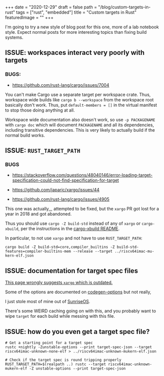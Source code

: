 +++
date = "2020-12-29"
draft = false
path = "/blog/custom-targets-in-rust"
tags = ["rust", "embedded"]
title = "Custom targets in Rust"
featuredImage = ""
+++

I'm going to try a new style of blog post for this one, more of a lab notebook
style. Expect normal posts for more interesting topics than fixing build
systems.

## ISSUE: workspaces interact very poorly with targets

### BUGS:

* https://github.com/rust-lang/cargo/issues/7004

You can't make Cargo use a separate target per workspace crate. Thus, workspace
wide builds like `cargo b --workspace` from the workspace root basically don't
work. Thus, put `default-members = []` in the virtual manifest to stop those
doing anything at all.

Workspace wide documentation also doesn't work, so use `-p PACKAGENAME` with
`cargo doc` which will document `PACKAGENAME` and all its dependencies,
including transitive dependencies. This is very likely to actually build if the
normal build works.

## ISSUE: `RUST_TARGET_PATH`

### BUGS

* https://stackoverflow.com/questions/48040146/error-loading-target-specification-could-not-find-specification-for-target

* https://github.com/japaric/xargo/issues/44

* https://github.com/rust-lang/cargo/issues/4905

This one was actually,,, attempted to be fixed, but the `xargo` PR got lost for
a year in 2018 and got abandoned.

Thus you should use `cargo -Z build-std` instead of any of `xargo` or
`cargo-xbuild`, per the instructions in the [cargo-xbuild
README](https://docs.rs/crate/cargo-xbuild/0.6.4).

In particular, to not use `xargo` and not have to use `RUST_TARGET_PATH`:

```text
cargo build -Z build-std=core,compiler_builtins -Z build-std-features=compiler-builtins-mem --release --target ../riscv64imac-mu-kern-elf.json
```

## ISSUE: documentation for target spec files

[This page wrongly suggests `xargo` which is outdated.](https://doc.rust-lang.org/stable/rustc/targets/custom.html)

Some of the options are documented on
[codegen-options](https://doc.rust-lang.org/stable/rustc/codegen-options/index.html)
but not really,

I just stole most of mine out of
[SunriseOS](https://github.com/sunriseos/SunriseOS/blob/master/i386-unknown-none.json).

There's some WEIRD caching going on with this, and you probably want to wipe
`target` for each build while messing with this file.

## ISSUE: how do you even get a target spec file?

```text
# Get a starting point for a target spec
rustc +nightly -Zunstable-options --print target-spec-json --target riscv64imac-unknown-none-elf > ../riscv64imac-unknown-mukern-elf.json

# Check if the target spec is round tripping properly
RUST_TARGET_PATH=$(realpath ..) rustc --target riscv64imac-unknown-mukern-elf -Z unstable-options --print target-spec-json
```

